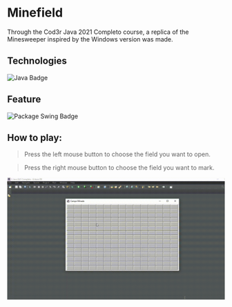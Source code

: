 # Minefield
Through the Cod3r Java 2021 Completo course, a replica of the Minesweeper inspired by the Windows version was made.

## Technologies
![Java Badge](https://img.shields.io/badge/Java-ED8B00?style=for-the-badge&logo=java&logoColor=white)


## Feature
![Package Swing Badge](https://img.shields.io/badge/PACKAGE%20-SWING-yellow?style=for-the-badge)

## How to play:
> Press the left mouse button to choose the field you want to open.

> Press the right mouse button to choose the field you want to mark.

![Demo of the project](https://github.com/cristhoffer-nunes/Udemy-Java-minefield/blob/master/readme_images/minefield.gif)

